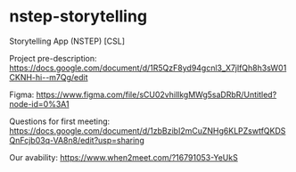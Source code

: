 # nstep-storytelling
Storytelling App (NSTEP) [CSL]

Project pre-description: https://docs.google.com/document/d/1R5QzF8yd94gcnl3_X7jlfQh8h3sW01CKNH-hi--m7Qg/edit

Figma: https://www.figma.com/file/sCU02vhillkgMWg5saDRbR/Untitled?node-id=0%3A1

Questions for first meeting: https://docs.google.com/document/d/1zbBzibI2mCuZNHg6KLPZswtfQKDSQnFcjb03q-VA8n8/edit?usp=sharing

Our avability: https://www.when2meet.com/?16791053-YeUkS
